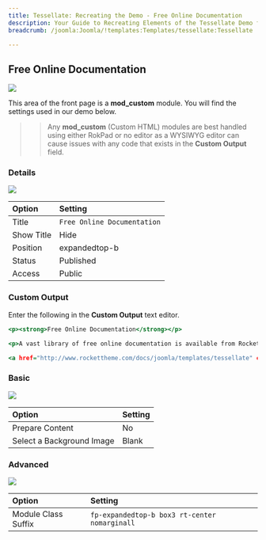 ```yaml
---
title: Tessellate: Recreating the Demo - Free Online Documentation
description: Your Guide to Recreating Elements of the Tessellate Demo for Joomla
breadcrumb: /joomla:Joomla/!templates:Templates/tessellate:Tessellate

---
```


Free Online Documentation
-----

![][demo]

This area of the front page is a **mod_custom** module. You will find the settings used in our demo below.

>> Any **mod_custom** (Custom HTML) modules are best handled using either RokPad or no editor as a WYSIWYG editor can cause issues with any code that exists in the **Custom Output** field.

### Details

![][demo2]

| Option      | Setting                     |
| :---------- | :----------                 |
| Title       | `Free Online Documentation` |
| Show Title  | Hide                        |
| Position    | expandedtop-b               |
| Status      | Published                   |
| Access      | Public                      |

### Custom Output

Enter the following in the **Custom Output** text editor.

~~~ .html
<p><strong>Free Online Documentation</strong></p>

<p>A vast library of free online documentation is available from RocketTheme for Tessellate, Gantry and Joomla more generally, providing you with the tools to configure and use the template.</p>

<a href="http://www.rockettheme.com/docs/joomla/templates/tessellate" class="readon4">Read More</a>
~~~

### Basic

![][demo3]

| Option                    | Setting     |
| :----------               | :---------- |
| Prepare Content           | No          |
| Select a Background Image | Blank       |

### Advanced

![][demo4]

| Option              | Setting                                       |
| :----------         | :----------                                   |
| Module Class Suffix | `fp-expandedtop-b box3 rt-center nomarginall` |

[demo]: assets/demo_23.jpeg
[demo2]: assets/demo_23a.jpeg
[demo3]: assets/demo_23b.jpeg
[demo4]: assets/demo_23c.jpeg
